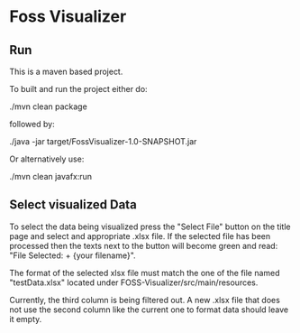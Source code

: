 <h1>Foss Visualizer</h1>

<h2>Run</h2>

This is a maven based project.

To built and run the project either do:

./mvn clean package

followed by:

./java -jar target/FossVisualizer-1.0-SNAPSHOT.jar

Or alternatively use:

./mvn clean javafx:run

<h2>Select visualized Data</h2>

To select the data being visualized press the "Select File" button on the title page and select and appropriate .xlsx file.
If the selected file has been processed then the texts next to the button will become green and read: "File Selected: + {your filename}".

The format of the selected xlsx file must match the one of the file named "testData.xlsx" located under FOSS-Visualizer/src/main/resources.

Currently, the third column is being filtered out. A new .xlsx file that does not use the second column like the current one to format data should leave it empty.
